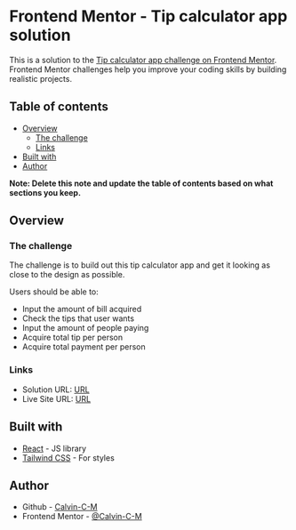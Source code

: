 # Frontend Mentor - Tip calculator app solution

This is a solution to the [Tip calculator app challenge on Frontend Mentor](https://www.frontendmentor.io/challenges/tip-calculator-app-ugJNGbJUX). Frontend Mentor challenges help you improve your coding skills by building realistic projects.

## Table of contents

- [Overview](#overview)
  - [The challenge](#the-challenge)
  - [Links](#links)
- [Built with](#built-with)
- [Author](#author)

**Note: Delete this note and update the table of contents based on what sections you keep.**

## Overview

### The challenge

The challenge is to build out this tip calculator app and get it looking as close to the design as possible.

Users should be able to:

- Input the amount of bill acquired
- Check the tips that user wants
- Input the amount of people paying
- Acquire total tip per person
- Acquire total payment per person

### Links

- Solution URL: [URL](https://github.com/Calvin-C-M/tip-calculator-app)
- Live Site URL: [URL](https://tip-calculator-calvincm.netlify.app/)

## Built with

- [React](https://reactjs.org/) - JS library
- [Tailwind CSS](https://tailwindcss.com/) - For styles

## Author

- Github - [Calvin-C-M](https://github.com/Calvin-C-M)
- Frontend Mentor - [@Calvin-C-M](https://www.frontendmentor.io/profile/Calvin-C-M)